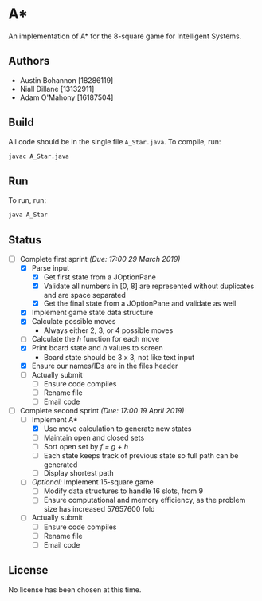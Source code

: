 # A*
An implementation of A* for the 8-square game for Intelligent Systems.

## Authors
* Austin Bohannon [18286119]
* Niall Dillane [13132911]
* Adam O'Mahony [16187504]

## Build
All code should be in the single file `A_Star.java`. To compile, run:
```bash
javac A_Star.java
```

## Run
To run, run:
```bash
java A_Star
```

## Status
- [ ] Complete first sprint *(Due: 17:00 29 March 2019)*
  - [x] Parse input
    - [x] Get first state from a JOptionPane
    - [x] Validate all numbers in [0, 8] are represented without duplicates and are space separated
    - [x] Get the final state from a JOptionPane and validate as well
  - [x] Implement game state data structure
  - [x] Calculate possible moves
    * Always either 2, 3, or 4 possible moves
  - [ ] Calculate the *h* function for each move
  - [x] Print board state and *h* values to screen
    * Board state should be 3 x 3, not like text input
  - [x] Ensure our names/IDs are in the files header
  - [ ] Actually submit
    - [ ] Ensure code compiles
    - [ ] Rename file
    - [ ] Email code
- [ ] Complete second sprint *(Due: 17:00 19 April 2019)*
  - [ ] Implement A*
    - [x] Use move calculation to generate new states
    - [ ] Maintain open and closed sets
    - [ ] Sort open set by *f = g + h*
    - [ ] Each state keeps track of previous state so full path can be generated
    - [ ] Display shortest path
  - [ ] *Optional:* Implement 15-square game
    - [ ] Modify data structures to handle 16 slots, from 9
    - [ ] Ensure computational and memory efficiency, as the problem size has increased 57657600 fold
  - [ ] Actually submit
    - [ ] Ensure code compiles
    - [ ] Rename file
    - [ ] Email code

## License
No license has been chosen at this time.
